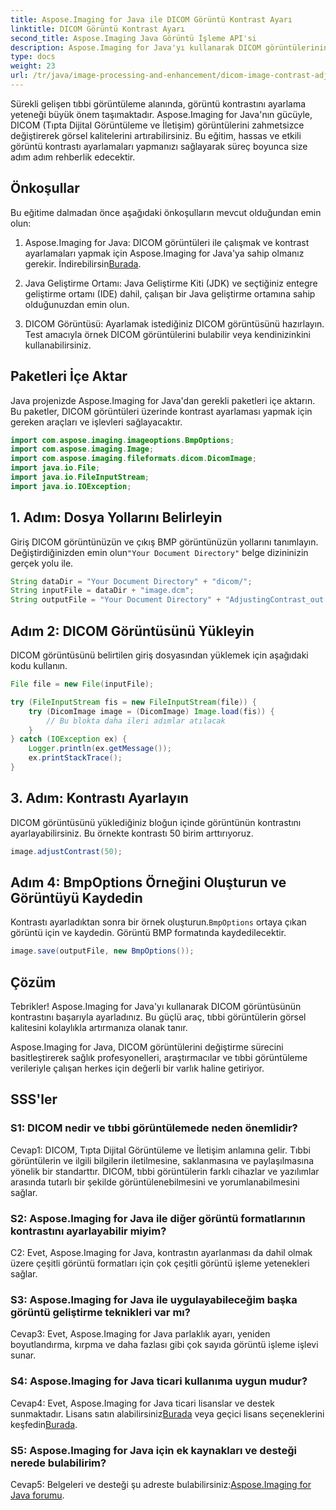 ```yaml
---
title: Aspose.Imaging for Java ile DICOM Görüntü Kontrast Ayarı
linktitle: DICOM Görüntü Kontrast Ayarı
second_title: Aspose.Imaging Java Görüntü İşleme API'si
description: Aspose.Imaging for Java'yı kullanarak DICOM görüntülerinin kontrastını nasıl ayarlayacağınızı öğrenin. Tıbbi görüntülerin görsel kalitesini zahmetsizce artırın.
type: docs
weight: 23
url: /tr/java/image-processing-and-enhancement/dicom-image-contrast-adjustment/
---
```

Sürekli gelişen tıbbi görüntüleme alanında, görüntü kontrastını ayarlama yeteneği büyük önem taşımaktadır. Aspose.Imaging for Java'nın gücüyle, DICOM (Tıpta Dijital Görüntüleme ve İletişim) görüntülerini zahmetsizce değiştirerek görsel kalitelerini artırabilirsiniz. Bu eğitim, hassas ve etkili görüntü kontrastı ayarlamaları yapmanızı sağlayarak süreç boyunca size adım adım rehberlik edecektir.

## Önkoşullar

Bu eğitime dalmadan önce aşağıdaki önkoşulların mevcut olduğundan emin olun:

1.  Aspose.Imaging for Java: DICOM görüntüleri ile çalışmak ve kontrast ayarlamaları yapmak için Aspose.Imaging for Java'ya sahip olmanız gerekir. İndirebilirsin[Burada](https://releases.aspose.com/imaging/java/).

2. Java Geliştirme Ortamı: Java Geliştirme Kiti (JDK) ve seçtiğiniz entegre geliştirme ortamı (IDE) dahil, çalışan bir Java geliştirme ortamına sahip olduğunuzdan emin olun.

3. DICOM Görüntüsü: Ayarlamak istediğiniz DICOM görüntüsünü hazırlayın. Test amacıyla örnek DICOM görüntülerini bulabilir veya kendinizinkini kullanabilirsiniz.

## Paketleri İçe Aktar

Java projenizde Aspose.Imaging for Java'dan gerekli paketleri içe aktarın. Bu paketler, DICOM görüntüleri üzerinde kontrast ayarlaması yapmak için gereken araçları ve işlevleri sağlayacaktır.

```java
import com.aspose.imaging.imageoptions.BmpOptions;
import com.aspose.imaging.Image;
import com.aspose.imaging.fileformats.dicom.DicomImage;
import java.io.File;
import java.io.FileInputStream;
import java.io.IOException;
```

## 1. Adım: Dosya Yollarını Belirleyin

 Giriş DICOM görüntünüzün ve çıkış BMP görüntünüzün yollarını tanımlayın. Değiştirdiğinizden emin olun`"Your Document Directory"` belge dizininizin gerçek yolu ile.

```java
String dataDir = "Your Document Directory" + "dicom/";
String inputFile = dataDir + "image.dcm";
String outputFile = "Your Document Directory" + "AdjustingContrast_out.bmp";
```

## Adım 2: DICOM Görüntüsünü Yükleyin

DICOM görüntüsünü belirtilen giriş dosyasından yüklemek için aşağıdaki kodu kullanın.

```java
File file = new File(inputFile);

try (FileInputStream fis = new FileInputStream(file)) {
    try (DicomImage image = (DicomImage) Image.load(fis)) {
        // Bu blokta daha ileri adımlar atılacak
    }
} catch (IOException ex) {
    Logger.println(ex.getMessage());
    ex.printStackTrace();
}
```

## 3. Adım: Kontrastı Ayarlayın

DICOM görüntüsünü yüklediğiniz bloğun içinde görüntünün kontrastını ayarlayabilirsiniz. Bu örnekte kontrastı 50 birim arttırıyoruz.

```java
image.adjustContrast(50);
```

## Adım 4: BmpOptions Örneğini Oluşturun ve Görüntüyü Kaydedin

 Kontrastı ayarladıktan sonra bir örnek oluşturun.`BmpOptions` ortaya çıkan görüntü için ve kaydedin. Görüntü BMP formatında kaydedilecektir.

```java
image.save(outputFile, new BmpOptions());
```

## Çözüm

Tebrikler! Aspose.Imaging for Java'yı kullanarak DICOM görüntüsünün kontrastını başarıyla ayarladınız. Bu güçlü araç, tıbbi görüntülerin görsel kalitesini kolaylıkla artırmanıza olanak tanır.

Aspose.Imaging for Java, DICOM görüntülerini değiştirme sürecini basitleştirerek sağlık profesyonelleri, araştırmacılar ve tıbbi görüntüleme verileriyle çalışan herkes için değerli bir varlık haline getiriyor.

## SSS'ler

### S1: DICOM nedir ve tıbbi görüntülemede neden önemlidir?

Cevap1: DICOM, Tıpta Dijital Görüntüleme ve İletişim anlamına gelir. Tıbbi görüntülerin ve ilgili bilgilerin iletilmesine, saklanmasına ve paylaşılmasına yönelik bir standarttır. DICOM, tıbbi görüntülerin farklı cihazlar ve yazılımlar arasında tutarlı bir şekilde görüntülenebilmesini ve yorumlanabilmesini sağlar.

### S2: Aspose.Imaging for Java ile diğer görüntü formatlarının kontrastını ayarlayabilir miyim?

C2: Evet, Aspose.Imaging for Java, kontrastın ayarlanması da dahil olmak üzere çeşitli görüntü formatları için çok çeşitli görüntü işleme yetenekleri sağlar.

### S3: Aspose.Imaging for Java ile uygulayabileceğim başka görüntü geliştirme teknikleri var mı?

Cevap3: Evet, Aspose.Imaging for Java parlaklık ayarı, yeniden boyutlandırma, kırpma ve daha fazlası gibi çok sayıda görüntü işleme işlevi sunar.

### S4: Aspose.Imaging for Java ticari kullanıma uygun mudur?

 Cevap4: Evet, Aspose.Imaging for Java ticari lisanslar ve destek sunmaktadır. Lisans satın alabilirsiniz[Burada](https://purchase.aspose.com/buy) veya geçici lisans seçeneklerini keşfedin[Burada](https://purchase.aspose.com/temporary-license/).

### S5: Aspose.Imaging for Java için ek kaynakları ve desteği nerede bulabilirim?

 Cevap5: Belgeleri ve desteği şu adreste bulabilirsiniz:[Aspose.Imaging for Java forumu](https://forum.aspose.com/).